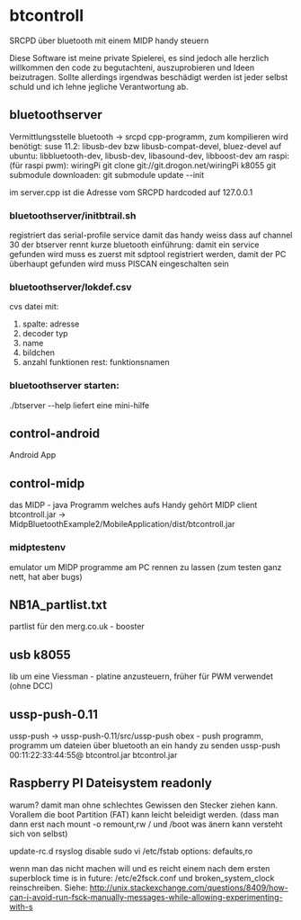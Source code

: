 # btcontroll 

SRCPD über bluetooth mit einem MIDP handy steuern

Diese Software ist meine private Spielerei, es sind jedoch alle herzlich willkommen den code zu begutachteni, auszuprobieren und Ideen beizutragen.
Sollte allerdings irgendwas beschädigt werden ist jeder selbst schuld und ich lehne jegliche Verantwortung ab.


## bluetoothserver
Vermittlungsstelle bluetooth -> srcpd
cpp-programm, zum kompilieren wird benötigt:
  suse 11.2: libusb-dev bzw libusb-compat-devel, bluez-devel
  auf ubuntu: libbluetooth-dev, libusb-dev, libasound-dev, libboost-dev
  am raspi: (für raspi pwm): wiringPi git clone git://git.drogon.net/wiringPi
  k8055 git submodule downloaden:
  	git submodule update --init

  im server.cpp ist die Adresse vom SRCPD hardcoded auf 127.0.0.1

### bluetoothserver/initbtrail.sh
registriert das serial-profile service damit das handy weiss dass auf channel 30 der btserver rennt
kurze bluetooth einführung: damit ein service gefunden wird muss es zuerst mit sdptool registriert werden,
  damit der PC überhaupt gefunden wird muss PISCAN eingeschalten sein

### bluetoothserver/lokdef.csv
cvs datei mit:
1. spalte: adresse
2. decoder typ
3. name
4. bildchen
5. anzahl funktionen
rest: funktionsnamen

### bluetoothserver starten:
./btserver --help liefert eine mini-hilfe

## control-android

Android App

## control-midp
das MIDP - java Programm welches aufs Handy gehört
MIDP client
btcontroll.jar -> MidpBluetoothExample2/MobileApplication/dist/btcontroll.jar


### midptestenv
emulator um MIDP programme am PC rennen zu lassen (zum testen ganz nett, hat aber bugs)

## NB1A_partlist.txt
partlist für den merg.co.uk - booster

## usb k8055
lib um eine Viessman - platine anzusteuern, früher für PWM verwendet (ohne DCC)

## ussp-push-0.11
ussp-push -> ussp-push-0.11/src/ussp-push
obex - push programm, programm um dateien über bluetooth an ein handy zu senden
ussp-push 00:11:22:33:44:55@ btcontrol.jar btcontrol.jar

## Raspberry PI Dateisystem readonly
warum? damit man ohne schlechtes Gewissen den Stecker ziehen kann. Vorallem die boot Partition (FAT) kann leicht beleidigt werden. (dass man dann erst nach mount -o remount,rw / und /boot was änern kann versteht sich von selbst)

 update-rc.d rsyslog disable
 sudo vi /etc/fstab
   options: defaults,ro

wenn man das nicht machen will und es reicht einem nach dem ersten superblock time is in future: /etc/e2fsck.conf und broken_system_clock reinschreiben. Siehe:
http://unix.stackexchange.com/questions/8409/how-can-i-avoid-run-fsck-manually-messages-while-allowing-experimenting-with-s
